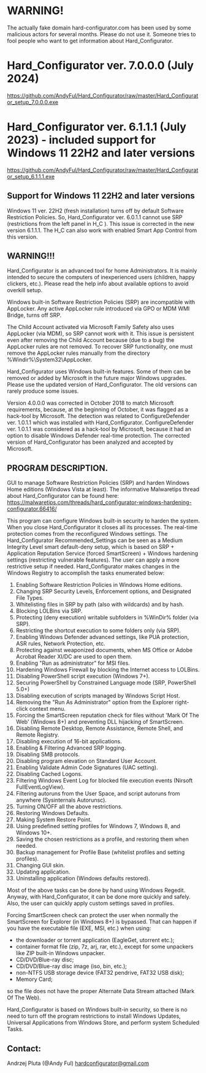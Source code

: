 # WARNING!
The actually fake domain hard-configurator.com has been used by some malicious actors for several months. Please do not use it.
Someone tries to fool people who want to get information about Hard_Configurator.

# Hard_Configurator ver. 7.0.0.0 (July 2024)
https://github.com/AndyFul/Hard_Configurator/raw/master/Hard_Configurator_setup_7.0.0.0.exe

# Hard_Configurator ver. 6.1.1.1 (July 2023) - included support for Windows 11 22H2 and later versions
https://github.com/AndyFul/Hard_Configurator/raw/master/Hard_Configurator_setup_6.1.1.1.exe

## Support for Windows 11 22H2 and later versions
Windows 11 ver. 22H2 (fresh installation) turns off by default Software Restriction Policies. So, Hard_Configurator ver. 
6.0.1.1 cannot use SRP (restrictions from the left panel in H_C ). This issue is corrected in the new version 6.1.1.1. 
The H_C can also work with enabled Smart App Control from this version.

## WARNING!!!

Hard_Configurator is an advanced tool for home Administrators. It is mainly intended to secure the computers of inexperienced users (children, happy clickers, etc.). Please read the help info about available options to avoid overkill setup. 

Windows built-in Software Restriction Policies (SRP) are incompatible with AppLocker. Any active AppLocker rule introduced
via GPO or MDM WMI Bridge, turns off SRP.

The Child Account activated via Microsoft Family Safety also uses AppLocker (via MDM), so SRP cannot work with it. 
This issue is persistent even after removing the Child Account because (due to a bug) the AppLocker rules are not removed. To 
recover SRP functionality, one must remove the AppLocker rules manually from the directory %Windir%\System32\AppLocker.

Hard_Configurator uses Windows built-in features. Some of them can be removed or added by Microsoft in the future major 
Windows upgrades. 
Please use the updated version of Hard_Configurator. The old versions can rarely produce some issues.

Version 4.0.0.0 was corrected in October 2018 to match Microsoft requirements, because, at the beginning of October,
it was flagged as a hack-tool by Microsoft. The detection was related to ConfigureDefender ver. 1.0.1.1 which was installed 
with Hard_Configurator. ConfigureDefender ver. 1.0.1.1 was considered as a hack-tool by Microsoft, because it had an option to 
disable Windows Defender real-time protection. The corrected version of Hard_Configurator has been analyzed and accepted by 
Microsoft.


## PROGRAM DESCRIPTION.

GUI to manage Software Restriction Policies (SRP) and harden Windows Home editions (Windows Vista at least).
The informative Malwaretips thread about Hard_Configurator can be found here:
https://malwaretips.com/threads/hard_configurator-windows-hardening-configurator.66416/


This program can configure Windows built-in security to harden the system. When you close Hard_Configurator it closes all its 
processes. The real-time protection comes from the reconfigured Windows settings.
The Hard_Configurator Recommended_Settings can be seen as a Medium Integrity Level smart default-deny setup, which is based on 
SRP + Application Reputation Service (forced SmartScreen) + Windows hardening settings (restricting vulnerable features). The 
user can apply a more restrictive setup if needed.
Hard_Configurator makes changes in the Windows Registry to accomplish the tasks enumerated below:

1. Enabling Software Restriction Policies in Windows Home editions.
2. Changing SRP Security Levels, Enforcement options, and Designated File Types.
3. Whitelisting files in SRP by path (also with wildcards) and by hash.
4. Blocking LOLBins via SRP.
5. Protecting (deny execution) writable subfolders in %WinDir% folder (via SRP).
6. Restricting the shortcut execution to some folders only (via SRP).
7. Enabling Windows Defender advanced settings, like PUA protection, ASR rules, Network Protection, etc. 
8. Protecting against weaponized documents, when MS Office or Adobe Acrobat Reader XI/DC are used to open them.
9. Enabling "Run as administrator" for MSI files.
10. Hardening Windows Firewall by blocking the Internet access to LOLBins.
11. Disabling PowerShell script execution (Windows 7+).
12. Securing PowerShell by Constrained Language mode (SRP, PowerShell 5.0+)
13. Disabling execution of scripts managed by Windows Script Host.
14. Removing the "Run As Administrator" option from the Explorer right-click context menu.
15. Forcing the SmartScreen reputation check for files without 'Mark Of The Web' (Windows 8+) and preventing DLL hijacking of SmartScreen.
16. Disabling Remote Desktop, Remote Assistance, Remote Shell, and Remote Registry.
17. Disabling execution of 16-bit applications.
18. Enabling & Filtering Advanced SRP logging.
19. Disabling SMB protocols.
20. Disabling program elevation on Standard User Account.
21. Enabling Validate Admin Code Signatures (UAC setting).
22. Disabling Cached Logons.
23. Filtering Windows Event Log for blocked file execution events (Nirsoft FullEventLogView).
24. Filtering autoruns from the User Space, and script autoruns from anywhere (Sysinternals Autorunsc).
25. Turning ON/OFF all the above restrictions.
26. Restoring Windows Defaults.
27. Making System Restore Point.
28. Using predefined setting profiles for Windows 7, Windows 8, and Windows 10+.
29. Saving the chosen restrictions as a profile, and restoring them when needed.
30. Backup management for Profile Base (whitelist profiles and setting profiles).
31. Changing GUI skin.
32. Updating application.
33. Uninstalling application (Windows defaults restored).


Most of the above tasks can be done by hand using Windows Regedit. Anyway, with Hard_Configurator, it can be done more quickly 
and safely. Also, the user can quickly apply custom settings saved in profiles.

Forcing SmartScreen check can protect the user when normally the SmartScreen for Explorer (in Windows 8+) is bypassed.
That can happen if you have the executable file (EXE, MSI, etc.) when using:

* the downloader or torrent application (EagleGet, utorrent etc.);
* container format file (zip, 7z, arj, rar, etc.), except for some unpackers like ZIP built-in Windows unpacker.
* CD/DVD/Blue-ray disc;
* CD/DVD/Blue-ray disc image (iso, bin, etc.);
* non-NTFS USB storage device (FAT32 pendrive, FAT32 USB disk);
* Memory Card;

so the file does not have the proper Alternate Data Stream attached (Mark Of The Web).

Hard_Configurator is based on Windows built-in security, so there is no need to turn off the program restrictions to install 
Windows Updates, Universal Applications from Windows Store, and perform system Scheduled Tasks.

## Contact: 
Andrzej Pluta (@Andy Ful)
hardconfigurator@gmail.com

